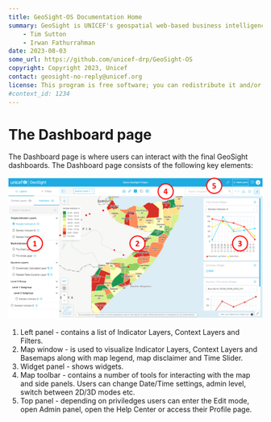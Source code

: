 ```yaml
---
title: GeoSight-OS Documentation Home 
summary: GeoSight is UNICEF's geospatial web-based business intelligence platform.
    - Tim Sutton
    - Irwan Fathurrahman
date: 2023-08-03
some_url: https://github.com/unicef-drp/GeoSight-OS
copyright: Copyright 2023, Unicef
contact: geosight-no-reply@unicef.org
license: This program is free software; you can redistribute it and/or modify it under the terms of the GNU Affero General Public License as published by the Free Software Foundation; either version 3 of the License, or (at your option) any later version.
#context_id: 1234
---
```


# The Dashboard page

The Dashboard page is where users can interact with the final GeoSight dashboards. The Dashboard page consists of the following key elements:


![Alt text](img/geosight-dashboard-page.png)

1. Left panel - contains a list of Indicator Layers, Context Layers and Filters.
2. Map window - is used to visualize Indicator Layers, Context Layers and Basemaps along with map legend, map disclaimer and Time Slider.
3. Widget panel - shows widgets.
4. Map toolbar - contains a number of tools for interacting with the map and side panels. Users can change Date/Time settings, admin level, switch between 2D/3D modes etc.
5. Top panel - depending on priviledges users can enter the Edit mode, open Admin panel, open the Help Center or access their Profile page. 



